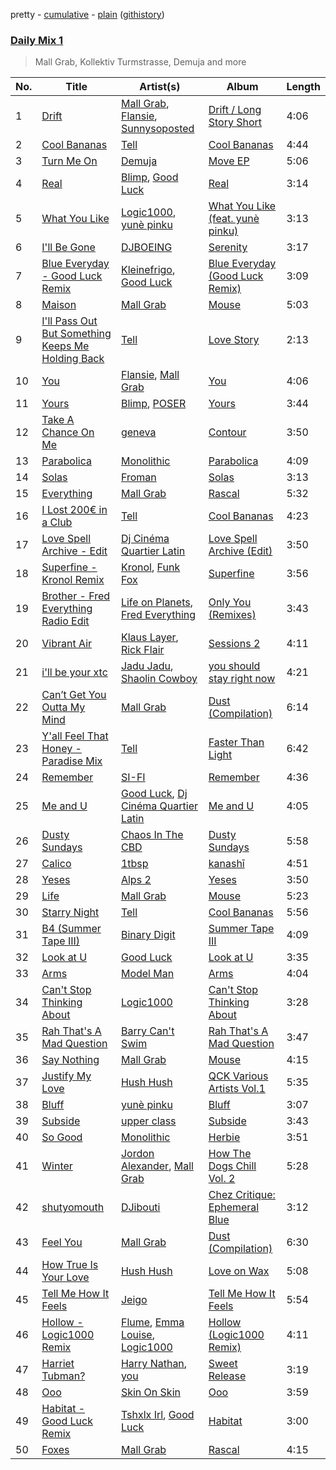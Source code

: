 pretty - [cumulative](/playlists/cumulative/Daily%20Mix%201.md) - [plain](/playlists/plain/37i9dQZF1E381TIGlTphwu) ([githistory](https://github.githistory.xyz/vitokorn/spotify-playlist-archive/blob/master/playlists/plain/37i9dQZF1E381TIGlTphwu))
### [Daily Mix 1](https://open.spotify.com/playlist/37i9dQZF1E381TIGlTphwu)

> Mall Grab, Kollektiv Turmstrasse, Demuja and more

| No. | Title | Artist(s) | Album | Length |
|---|---|---|---|---|
| 1 | [Drift](https://open.spotify.com/track/75psyfokDgEGACe1wurFPa) | [Mall Grab](https://open.spotify.com/artist/7yF6JnFPDzgml2Ytkyl5D7), [Flansie](https://open.spotify.com/artist/2BArfYNHUsUFaABc7WzoSI), [Sunnysoposted](https://open.spotify.com/artist/0U3uMh2JMp81V2hup0bJdt) | [Drift / Long Story Short](https://open.spotify.com/album/2Xd17DTj75hnMPUFEkHBGx) | 4:06 |
| 2 | [Cool Bananas](https://open.spotify.com/track/7FheJOrB8J0eyK0ebcBAlI) | [Tell](https://open.spotify.com/artist/2GTGi2RC8sajDRwBXKpWYg) | [Cool Bananas](https://open.spotify.com/album/1UhLgi4cZtcV5V1HcUmaro) | 4:44 |
| 3 | [Turn Me On](https://open.spotify.com/track/4cQC7yl2r76U950PYYCFoS) | [Demuja](https://open.spotify.com/artist/1LfqhJiCiHfVzrBOVaBXc1) | [Move EP](https://open.spotify.com/album/4bmX9vwbLKNjMg0y9SPkeH) | 5:06 |
| 4 | [Real](https://open.spotify.com/track/3JpRc6KU3ksRsgsAW3BpHj) | [Blimp](https://open.spotify.com/artist/3cMgbjmQ7G6UjuJ7nS0yzx), [Good Luck](https://open.spotify.com/artist/4qjYf4FY77csjIalUFicQS) | [Real](https://open.spotify.com/album/6uc7wQ4bxjoqCHvmz1pQrV) | 3:14 |
| 5 | [What You Like](https://open.spotify.com/track/0h6ENY9kDXxfbbfnX3onPR) | [Logic1000](https://open.spotify.com/artist/2EFsfh1zewsSWhDINv7j1I), [yunè pinku](https://open.spotify.com/artist/2sY4BbYrbvNVgsNzo6HddD) | [What You Like (feat. yunè pinku)](https://open.spotify.com/album/5QOziDmjbHnDqZTUgajTub) | 3:13 |
| 6 | [I'll Be Gone](https://open.spotify.com/track/4Xi8xfDYcr5G9XXcaiMKR1) | [DJBOEING](https://open.spotify.com/artist/1tADYRiGeOy48dVY9SkSqH) | [Serenity](https://open.spotify.com/album/7LA9y24WawVUXAGJ3Ef4de) | 3:17 |
| 7 | [Blue Everyday - Good Luck Remix](https://open.spotify.com/track/4GtTxyApv3YlkR0jaxarAN) | [Kleinefrigo](https://open.spotify.com/artist/4Ds8tVensycYF6njpyIupZ), [Good Luck](https://open.spotify.com/artist/4qjYf4FY77csjIalUFicQS) | [Blue Everyday (Good Luck Remix)](https://open.spotify.com/album/7tHqARSH3HwOgKp1MhIlgX) | 3:09 |
| 8 | [Maison](https://open.spotify.com/track/7eB5estogNaOr03TvcqUxC) | [Mall Grab](https://open.spotify.com/artist/7yF6JnFPDzgml2Ytkyl5D7) | [Mouse](https://open.spotify.com/album/1yRLccxJ20MgobkPKqVMJH) | 5:03 |
| 9 | [I'll Pass Out But Something Keeps Me Holding Back](https://open.spotify.com/track/5318DSkFUHONbJyBn6Lgoo) | [Tell](https://open.spotify.com/artist/2GTGi2RC8sajDRwBXKpWYg) | [Love Story](https://open.spotify.com/album/3zzKJEW4oG6lYMVwzBTkgL) | 2:13 |
| 10 | [You](https://open.spotify.com/track/0qjYHI9np3bsH5tr0tX2Pk) | [Flansie](https://open.spotify.com/artist/2BArfYNHUsUFaABc7WzoSI), [Mall Grab](https://open.spotify.com/artist/7yF6JnFPDzgml2Ytkyl5D7) | [You](https://open.spotify.com/album/0Gc4oCJpqyp7D2OchNftc1) | 4:06 |
| 11 | [Yours](https://open.spotify.com/track/0Y3XaUfDXxHu9ka27hP6gx) | [Blimp](https://open.spotify.com/artist/3cMgbjmQ7G6UjuJ7nS0yzx), [POSER](https://open.spotify.com/artist/0Wq9bM8CbTRmKPtCxFxT8P) | [Yours](https://open.spotify.com/album/3KfFa2BZ8wUuQzW9dVFIdR) | 3:44 |
| 12 | [Take A Chance On Me](https://open.spotify.com/track/0pgLPBHuvdhA9tNigd1tqB) | [geneva](https://open.spotify.com/artist/2o7hwM029oQciNt5pyaj3i) | [Contour](https://open.spotify.com/album/4Gjc9JbLq8CEyAagA4nK8Z) | 3:50 |
| 13 | [Parabolica](https://open.spotify.com/track/4igYgl4H8mQO0McZO1Ma6C) | [Monolithic](https://open.spotify.com/artist/0bbPxPcaed3Td8DqCxBmBP) | [Parabolica](https://open.spotify.com/album/6E1NM6iLoCz09OKy1e7Kp4) | 4:09 |
| 14 | [Solas](https://open.spotify.com/track/75KWFcSxPOCYy6HYe2rXmY) | [Froman](https://open.spotify.com/artist/2XmYUy3NJHRuT3hBb8IS76) | [Solas](https://open.spotify.com/album/1B7GgTrucaQcekQypzornp) | 3:13 |
| 15 | [Everything](https://open.spotify.com/track/6qyHSeCDJ1M2v8hZGfAN91) | [Mall Grab](https://open.spotify.com/artist/7yF6JnFPDzgml2Ytkyl5D7) | [Rascal](https://open.spotify.com/album/3LOU5heFdUYrNutyEcHCoB) | 5:32 |
| 16 | [I Lost 200€ in a Club](https://open.spotify.com/track/1OxNBuk83EeS1Nj0k8mfPZ) | [Tell](https://open.spotify.com/artist/2GTGi2RC8sajDRwBXKpWYg) | [Cool Bananas](https://open.spotify.com/album/1UhLgi4cZtcV5V1HcUmaro) | 4:23 |
| 17 | [Love Spell Archive - Edit](https://open.spotify.com/track/2o3ssGwPKi8K5XJ21IV8wy) | [Dj Cinéma Quartier Latin](https://open.spotify.com/artist/3nI698C0lc7EpVCIDShUgD) | [Love Spell Archive (Edit)](https://open.spotify.com/album/0qLjoriFJoElLPHcm2ZQBL) | 3:50 |
| 18 | [Superfine - Kronol Remix](https://open.spotify.com/track/0NNLfnp4NXCmIWY0yQaPax) | [Kronol](https://open.spotify.com/artist/13Bm2FdMEKw4x8BJXCL1MI), [Funk Fox](https://open.spotify.com/artist/3Ajn1b34ZTGezni7WCwjd4) | [Superfine](https://open.spotify.com/album/4hlTgAM3BGnvNxaXPcgFC5) | 3:56 |
| 19 | [Brother - Fred Everything Radio Edit](https://open.spotify.com/track/5HFI7kihrGJZFh3Yajb9Hf) | [Life on Planets](https://open.spotify.com/artist/2EtksajEPOMDkyVKMZi1eO), [Fred Everything](https://open.spotify.com/artist/1lKf0Z2bKT57EzmCr8ZlkS) | [Only You (Remixes)](https://open.spotify.com/album/2IXSi7VkXHZoVrfHScODGn) | 3:43 |
| 20 | [Vibrant Air](https://open.spotify.com/track/6GbiQmd9EAWP53EJ2Acbec) | [Klaus Layer](https://open.spotify.com/artist/0qU9C0toB3cUdPP8NMZl9x), [Rick Flair](https://open.spotify.com/artist/1SubFDEqffDefZVmpeiV8m) | [Sessions 2](https://open.spotify.com/album/3LOxcrOgoyvvKdBtl1GHYP) | 4:11 |
| 21 | [i'll be your xtc](https://open.spotify.com/track/3LAvzQTWEEILoz5ghyoZLP) | [Jadu Jadu](https://open.spotify.com/artist/2Oe3qtPntosByl21BCcUSc), [Shaolin Cowboy](https://open.spotify.com/artist/3SLV96o2Xa4oOZpSl5FwgD) | [you should stay right now](https://open.spotify.com/album/1WWKLea8iFDataD92oFoJw) | 4:21 |
| 22 | [Can’t Get You Outta My Mind](https://open.spotify.com/track/0DAB7zllnVRa11y6Jm0oOh) | [Mall Grab](https://open.spotify.com/artist/7yF6JnFPDzgml2Ytkyl5D7) | [Dust (Compilation)](https://open.spotify.com/album/1EVt0EQl6K6YHlNnlRiWWE) | 6:14 |
| 23 | [Y'all Feel That Honey - Paradise Mix](https://open.spotify.com/track/5G7s04V7XXhVSJVYZFC2CJ) | [Tell](https://open.spotify.com/artist/2GTGi2RC8sajDRwBXKpWYg) | [Faster Than Light](https://open.spotify.com/album/5jLcfZvU8G77jtSDwX6YeZ) | 6:42 |
| 24 | [Remember](https://open.spotify.com/track/1TwttAopOacjIhnuePJm3s) | [SI-FI](https://open.spotify.com/artist/2IZuUOaBZX6lMmbRK1GLcv) | [Remember](https://open.spotify.com/album/5nfXfGq3r2FklAjuT34QIQ) | 4:36 |
| 25 | [Me and U](https://open.spotify.com/track/1ASMMtvCBcDEwKzeveSgNh) | [Good Luck](https://open.spotify.com/artist/4qjYf4FY77csjIalUFicQS), [Dj Cinéma Quartier Latin](https://open.spotify.com/artist/3nI698C0lc7EpVCIDShUgD) | [Me and U](https://open.spotify.com/album/6cP7aDMZCAPMOSptT1qGsO) | 4:05 |
| 26 | [Dusty Sundays](https://open.spotify.com/track/2ywnAokQls8TzKYCa7jNyu) | [Chaos In The CBD](https://open.spotify.com/artist/0QOQc6jEsPX5Y45TV0hXQy) | [Dusty Sundays](https://open.spotify.com/album/4ILZJaCxMm9B3SSAZreYod) | 5:58 |
| 27 | [Calico](https://open.spotify.com/track/2lJM9fK3zYQRXVXOTauwhZ) | [1tbsp](https://open.spotify.com/artist/6G01WYFYF91rjG5LtwMhY4) | [kanashī](https://open.spotify.com/album/3y6f7n2bRBCXJLCrg3D4jp) | 4:51 |
| 28 | [Yeses](https://open.spotify.com/track/1E0EN15FCMl776ZrjcqNQ7) | [Alps 2](https://open.spotify.com/artist/3ZGwQcTbkx3ubLRoXUBcCd) | [Yeses](https://open.spotify.com/album/5ri1sA0oaamLlx14ozPpr4) | 3:50 |
| 29 | [Life](https://open.spotify.com/track/3P1rqBOlNCENs2Xue2A40O) | [Mall Grab](https://open.spotify.com/artist/7yF6JnFPDzgml2Ytkyl5D7) | [Mouse](https://open.spotify.com/album/1yRLccxJ20MgobkPKqVMJH) | 5:23 |
| 30 | [Starry Night](https://open.spotify.com/track/2vHgxqDNkshj8VWddFJQTt) | [Tell](https://open.spotify.com/artist/2GTGi2RC8sajDRwBXKpWYg) | [Cool Bananas](https://open.spotify.com/album/1UhLgi4cZtcV5V1HcUmaro) | 5:56 |
| 31 | [B4 (Summer Tape III)](https://open.spotify.com/track/2qV0JHP7EuZy4LKtML3nf8) | [Binary Digit](https://open.spotify.com/artist/3de6mAIrsacJj1uU0zfTSs) | [Summer Tape III](https://open.spotify.com/album/74D6KWPH1x75VY5X591iie) | 4:09 |
| 32 | [Look at U](https://open.spotify.com/track/0Pf6NzB4o9ASEPmUmvaRPm) | [Good Luck](https://open.spotify.com/artist/4qjYf4FY77csjIalUFicQS) | [Look at U](https://open.spotify.com/album/6ezZSBkcOy1k8b2gTJBX0T) | 3:35 |
| 33 | [Arms](https://open.spotify.com/track/4NSe5EhRScbUpixWwojp7o) | [Model Man](https://open.spotify.com/artist/2T5NLCuN31j79zbxZ2XCSA) | [Arms](https://open.spotify.com/album/3tIcgx98A4fcBEwvIoH7EQ) | 4:04 |
| 34 | [Can't Stop Thinking About](https://open.spotify.com/track/1xLQkOUvCKqAlFt974GTfn) | [Logic1000](https://open.spotify.com/artist/2EFsfh1zewsSWhDINv7j1I) | [Can't Stop Thinking About](https://open.spotify.com/album/3b3b2mY42N62Gr26cEncx6) | 3:28 |
| 35 | [Rah That's A Mad Question](https://open.spotify.com/track/7oklbyYBpXg9Uvl4tMW2iU) | [Barry Can't Swim](https://open.spotify.com/artist/0vTVU0KH0CVzijsoKGsTPl) | [Rah That's A Mad Question](https://open.spotify.com/album/1tCAbCRfFmq6SJjklzryDI) | 3:47 |
| 36 | [Say Nothing](https://open.spotify.com/track/7JSIXgXhRH152OtnbMQHWK) | [Mall Grab](https://open.spotify.com/artist/7yF6JnFPDzgml2Ytkyl5D7) | [Mouse](https://open.spotify.com/album/1yRLccxJ20MgobkPKqVMJH) | 4:15 |
| 37 | [Justify My Love](https://open.spotify.com/track/2E511mMgQLigF5FFw9zwK7) | [Hush Hush](https://open.spotify.com/artist/72lGnGZvP8ZUeOAnc8GoDU) | [QCK Various Artists Vol.1](https://open.spotify.com/album/7vO1e5G8ggJOLiDSr0cBQB) | 5:35 |
| 38 | [Bluff](https://open.spotify.com/track/5P5xuOwnMwaTY38yT8laSl) | [yunè pinku](https://open.spotify.com/artist/2sY4BbYrbvNVgsNzo6HddD) | [Bluff](https://open.spotify.com/album/0n7tJPogMxhFS8YNTFlF5l) | 3:07 |
| 39 | [Subside](https://open.spotify.com/track/3XWAw77dxCCUTM2M6dZBkU) | [upper class](https://open.spotify.com/artist/2NtGuhjeGjxetrptLSQHV0) | [Subside](https://open.spotify.com/album/56vSiZC8joPd77iNxMXefU) | 3:43 |
| 40 | [So Good](https://open.spotify.com/track/4W0jfxOPoHdB4XxdBuD1E4) | [Monolithic](https://open.spotify.com/artist/0bbPxPcaed3Td8DqCxBmBP) | [Herbie](https://open.spotify.com/album/2qv7mvAOCwpkT7gtticS6z) | 3:51 |
| 41 | [Winter](https://open.spotify.com/track/4EMlukQ8hQjaajQ0gzd3ec) | [Jordon Alexander](https://open.spotify.com/artist/4e2vkCt29CaALUaIvhQCql), [Mall Grab](https://open.spotify.com/artist/7yF6JnFPDzgml2Ytkyl5D7) | [How The Dogs Chill Vol. 2](https://open.spotify.com/album/7zUIvkTr9ejYXpz1H0Odes) | 5:28 |
| 42 | [shutyomouth](https://open.spotify.com/track/0eJ92OYyNoLihK5lUX6iOi) | [DJibouti](https://open.spotify.com/artist/2PyUWRpP3uy6MrZB1rPxQw) | [Chez Critique: Ephemeral Blue](https://open.spotify.com/album/221GcI02vhkvqBNw3miOjD) | 3:12 |
| 43 | [Feel You](https://open.spotify.com/track/6V8dLYaN26MWxOG3Pmd5ib) | [Mall Grab](https://open.spotify.com/artist/7yF6JnFPDzgml2Ytkyl5D7) | [Dust (Compilation)](https://open.spotify.com/album/1EVt0EQl6K6YHlNnlRiWWE) | 6:30 |
| 44 | [How True Is Your Love](https://open.spotify.com/track/5SznMnXp6RVAjELON26CaM) | [Hush Hush](https://open.spotify.com/artist/72lGnGZvP8ZUeOAnc8GoDU) | [Love on Wax](https://open.spotify.com/album/4B52vK4EY9Ajo4A2nHv8Sd) | 5:08 |
| 45 | [Tell Me How It Feels](https://open.spotify.com/track/4KP6qHh69z3NixXZntqDPX) | [Jeigo](https://open.spotify.com/artist/0kRZEV6XLNRXpxxY5pgQfa) | [Tell Me How It Feels](https://open.spotify.com/album/5VBRxwhxc6L3XM2LJ0gtvF) | 5:54 |
| 46 | [Hollow - Logic1000 Remix](https://open.spotify.com/track/0zqUcR7EYY8fR6s0HzwNqX) | [Flume](https://open.spotify.com/artist/6nxWCVXbOlEVRexSbLsTer), [Emma Louise](https://open.spotify.com/artist/1A96iePIMNFBjLrjXEl718), [Logic1000](https://open.spotify.com/artist/2EFsfh1zewsSWhDINv7j1I) | [Hollow (Logic1000 Remix)](https://open.spotify.com/album/5Cby2i1H5w7xhUoSg37Glj) | 4:11 |
| 47 | [Harriet Tubman?](https://open.spotify.com/track/3rrwJ7jtjRt7IpFRSHlcGX) | [Harry Nathan](https://open.spotify.com/artist/2Sr0UVpJdu6joEkH10koQ9), [you](https://open.spotify.com/artist/6nN9lW8mZaMGCTv9FW91uu) | [Sweet Release](https://open.spotify.com/album/4dhSEQinsLnGBtk2UCXrpI) | 3:19 |
| 48 | [Ooo](https://open.spotify.com/track/3O4VZXxFLtyb8yhCHnClDu) | [Skin On Skin](https://open.spotify.com/artist/5mnxMXIM6BNhVVTXnBatKa) | [Ooo](https://open.spotify.com/album/55F9lvdT7PRtVofAzLXDRX) | 3:59 |
| 49 | [Habitat - Good Luck Remix](https://open.spotify.com/track/0IkP9yFbpTPYTDeTxhDjnc) | [Tshxlx Irl](https://open.spotify.com/artist/2ewnWVVtXH64jethVSscTG), [Good Luck](https://open.spotify.com/artist/4qjYf4FY77csjIalUFicQS) | [Habitat](https://open.spotify.com/album/3WTPzYlBRlr2wBsDbO9P2J) | 3:00 |
| 50 | [Foxes](https://open.spotify.com/track/3WLckRK4Skgl9kl7DYTxxU) | [Mall Grab](https://open.spotify.com/artist/7yF6JnFPDzgml2Ytkyl5D7) | [Rascal](https://open.spotify.com/album/3LOU5heFdUYrNutyEcHCoB) | 4:15 |